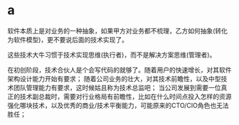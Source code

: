 # a

软件本质上是对业务的一种抽象，如果甲方对业务都不梳理，乙方如何抽象(转化为软件模型)，更不要说后面的技术实现了。

这些技术大牛习惯于技术实现思维(执行者)，而不是解决方案思维(管理者)。

在初创阶段，技术合伙人是个会写代码的就够了。随着用户的快速增长，对其软件架构设计能力开始有要求；
随着公司业务的壮大，对其技术前瞻性，以及中型技术团队管理能力有要求，这时候姑且称为技术总监吧；
当公司发展到需要一位真正的技术副总裁时，需要对行业格局有前瞻性，比如在什么时间点投入怎样的资源强化哪块技术，以及优秀的商业/技术平衡能力，可能原来的CTO/CIO角色也无法胜任；


